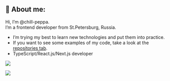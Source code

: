 ## 🖖 About me:

<p>Hi, I’m @chill-peppa.<br/> I’m a frontend developer from St.Petersburg, Russia.</p>

- I’m trying my best to learn new technologies and put them into practice.
- If you want to see some examples of my code, take a look at the [repositories tab](https://github.com/Chill-Peppa?tab=repositories).
- TypeScript/React.js/Next.js developer

![](https://www.codewars.com/users/chill-peppa/badges/small)

![](https://komarev.com/ghpvc/?username=Chill-Peppa&color=blue)
